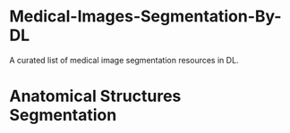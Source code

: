# Medical-Images-Segmentation-By-DL
A curated list of medical image segmentation resources in DL.
# Anatomical Structures Segmentation
